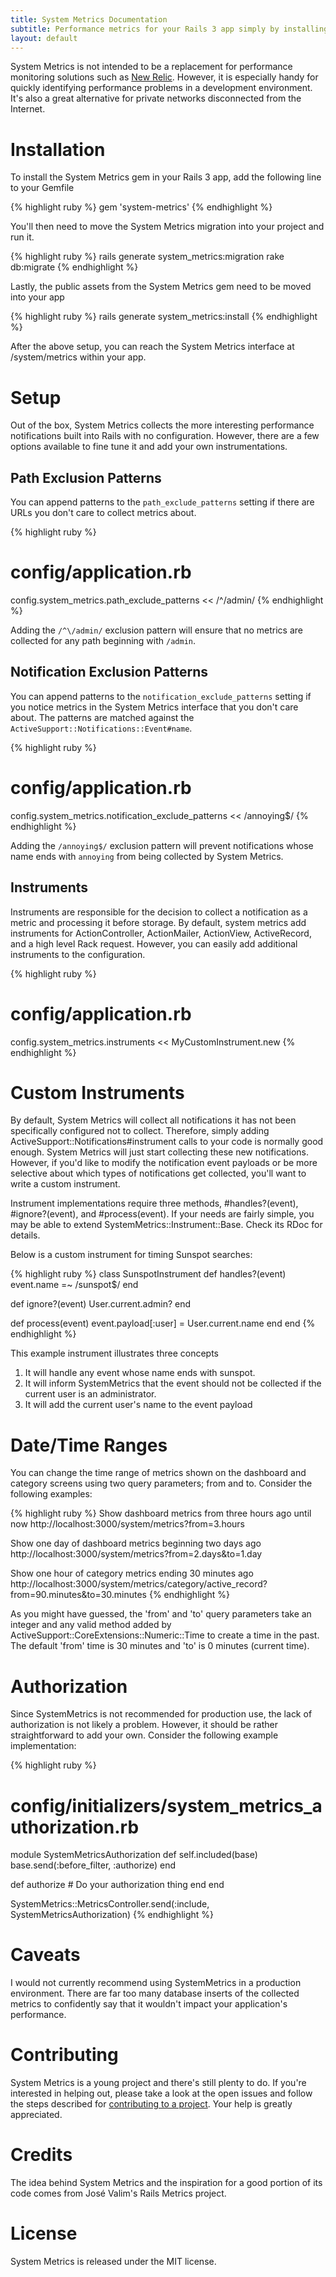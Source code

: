 ```yaml
---
title: System Metrics Documentation
subtitle: Performance metrics for your Rails 3 app simply by installing a gem
layout: default
---
```

System Metrics is not intended to be a replacement for performance monitoring solutions such as [New Relic](http://newrelic.com/). However, it is especially handy for quickly identifying performance problems in a development environment. It's also a great alternative for private networks disconnected from the Internet.

Installation
============

To install the System Metrics gem in your Rails 3 app, add the following line to your Gemfile

{% highlight ruby %}
gem 'system-metrics'
{% endhighlight %}

You'll then need to move the System Metrics migration into your project and run it.

{% highlight ruby %}
rails generate system_metrics:migration
rake db:migrate
{% endhighlight %}

Lastly, the public assets from the System Metrics gem need to be moved into your app

{% highlight ruby %}
rails generate system_metrics:install
{% endhighlight %}

After the above setup, you can reach the System Metrics interface at /system/metrics within your app.

Setup
=====

Out of the box, System Metrics collects the more interesting performance notifications built into Rails with no configuration. However, there are a few options available to fine tune it and add your own instrumentations.

Path Exclusion Patterns
-----------------------

You can append patterns to the `path_exclude_patterns` setting if there are URLs you don't care to collect metrics about.

{% highlight ruby %}
# config/application.rb
config.system_metrics.path_exclude_patterns << /^\/admin/
{% endhighlight %}

Adding the `/^\/admin/` exclusion pattern will ensure that no metrics are collected for any path beginning with `/admin`.

Notification Exclusion Patterns
-------------------------------

You can append patterns to the `notification_exclude_patterns` setting if you notice metrics in the System Metrics interface that you don't care about. The patterns are matched against the `ActiveSupport::Notifications::Event#name`.

{% highlight ruby %}
# config/application.rb
config.system_metrics.notification_exclude_patterns << /annoying$/
{% endhighlight %}

Adding the `/annoying$/` exclusion pattern will prevent notifications whose name ends with `annoying` from being collected by System Metrics.

Instruments
-----------

Instruments are responsible for the decision to collect a notification as a metric and processing it before storage. By default, system metrics add instruments for ActionController, ActionMailer, ActionView, ActiveRecord, and a high level Rack request. However, you can easily add additional instruments to the configuration.

{% highlight ruby %}
# config/application.rb
config.system_metrics.instruments << MyCustomInstrument.new
{% endhighlight %}

Custom Instruments
==================

By default, System Metrics will collect all notifications it has not been specifically configured not to collect. Therefore, simply adding ActiveSupport::Notifications#instrument calls to your code is normally good enough. System Metrics will just start collecting these new notifications. However, if you'd like to modify the notification event payloads or be more selective about which types of notifications get collected, you'll want to write a custom instrument.

Instrument implementations require three methods, #handles?(event), #ignore?(event), and #process(event). If your needs are fairly simple, you may be able to extend SystemMetrics::Instrument::Base. Check its RDoc for details.

Below is a custom instrument for timing Sunspot searches:

{% highlight ruby %}
class SunspotInstrument
  def handles?(event)
    event.name =~ /sunspot$/
  end
  
  def ignore?(event)
    User.current.admin?
  end
  
  def process(event)
    event.payload[:user] = User.current.name
  end
end
{% endhighlight %}

This example instrument illustrates three concepts

1. It will handle any event whose name ends with sunspot.
2. It will inform SystemMetrics that the event should not be collected if the current user is an administrator.
3. It will add the current user's name to the event payload

Date/Time Ranges
================

You can change the time range of metrics shown on the dashboard and category screens using two query parameters; from and to. Consider the following examples:

{% highlight ruby %}
Show dashboard metrics from three hours ago until now
http://localhost:3000/system/metrics?from=3.hours

Show one day of dashboard metrics beginning two days ago
http://localhost:3000/system/metrics?from=2.days&to=1.day

Show one hour of category metrics ending 30 minutes ago
http://localhost:3000/system/metrics/category/active_record?from=90.minutes&to=30.minutes
{% endhighlight %}

As you might have guessed, the 'from' and 'to' query parameters take an integer and any valid method added by ActiveSupport::CoreExtensions::Numeric::Time to create a time in the past. The default 'from' time is 30 minutes and 'to' is 0 minutes (current time).

Authorization
=============

Since SystemMetrics is not recommended for production use, the lack of authorization is not likely a problem. However, it should be rather straightforward to add your own. Consider the following example implementation:

{% highlight ruby %}
# config/initializers/system_metrics_authorization.rb
module SystemMetricsAuthorization
  def self.included(base)
    base.send(:before_filter, :authorize)
  end
  
  def authorize
    # Do your authorization thing
  end
end

SystemMetrics::MetricsController.send(:include, SystemMetricsAuthorization)
{% endhighlight %}

Caveats
=======

I would not currently recommend using SystemMetrics in a production environment. There are far too many database inserts of the collected metrics to confidently say that it wouldn't impact your application's performance.

Contributing
============

System Metrics is a young project and there's still plenty to do. If you're interested in helping out, please take a look at the open issues and follow the steps described for [contributing to a project](http://help.github.com/fork-a-repo/). Your help is greatly appreciated.

Credits
=======

The idea behind System Metrics and the inspiration for a good portion of its code comes from José Valim's Rails Metrics project.

License
=======

System Metrics is released under the MIT license.

